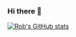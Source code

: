 ### Hi there 👋

<!--
**johnsonr84/johnsonr84** is a ✨ _special_ ✨ repository because its `README.md` (this file) appears on your GitHub profile.

Here are some ideas to get you started:

- 🔭 I’m currently working on ...
- 🌱 I’m currently learning ...
- 👯 I’m looking to collaborate on ...
- 🤔 I’m looking for help with ...
- 💬 Ask me about ...
- 📫 How to reach me: ...
- 😄 Pronouns: ...
- ⚡ Fun fact: ...
-->

<!-- Github Stats -->
[![Rob's GitHub stats](https://github-readme-stats.vercel.app/api?username=johnsonr84&hide=contribs&show_icons=true&theme=dark)](https://github.com/anuraghazra/github-readme-stats)
